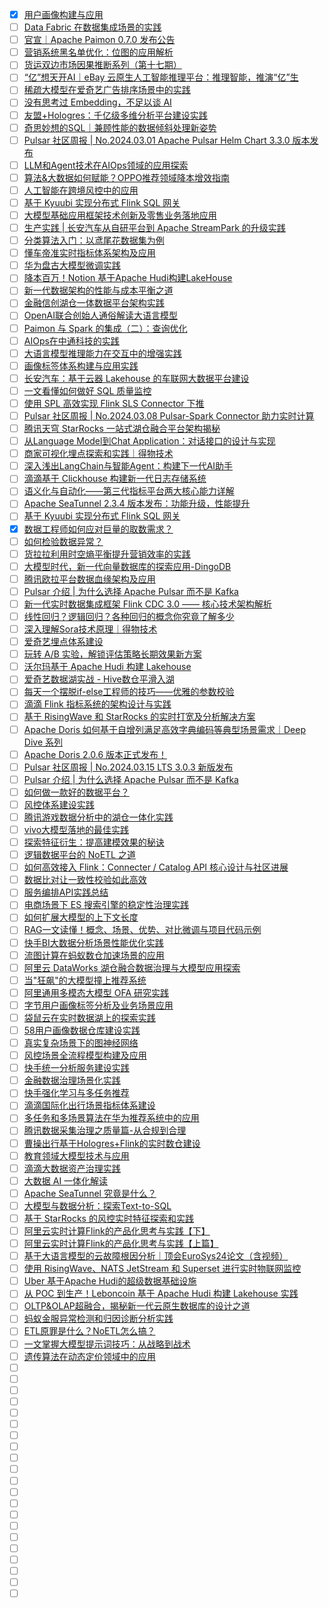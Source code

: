 - [x] [用户画像构建与应用](https://smartsi.blog.csdn.net/article/details/136420521)
- [ ] [Data Fabric 在数据集成场景的实践](https://mp.weixin.qq.com/s/OE2KvvbSz2faSiqxqgC5Eg)
- [ ] [官宣｜Apache Paimon 0.7.0 发布公告](https://mp.weixin.qq.com/s/wyfQZmV6XoxBWPD3bR9O0w)
- [ ] [营销系统黑名单优化：位图的应用解析](https://mp.weixin.qq.com/s/BXSJwIuTyamNLHv_5Fm6hA)
- [ ] [货运双边市场因果推断系列（第十七期）](https://mp.weixin.qq.com/s/QsZTFVUc-kJU5iX9ndXJaw)
- [ ] [“亿”想天开AI｜eBay 云原生人工智能推理平台：推理智能，推演“亿”生](https://mp.weixin.qq.com/s/jiAfQhcCAHgLeLoYl61J5A)
- [ ] [稀疏大模型在爱奇艺广告排序场景中的实践](https://mp.weixin.qq.com/s/zyStqt3IYyhb_IXbMl8Dzg)
- [ ] [没有思考过 Embedding，不足以谈 AI](https://mp.weixin.qq.com/s/7kPxUj2TN2pF9sV06Pd13Q)
- [ ] [友盟+Hologres：千亿级多维分析平台建设实践](https://mp.weixin.qq.com/s/XQOzZx1xVfrIUsf0hlye5w)
- [ ] [奇思妙想的SQL｜兼顾性能的数据倾斜处理新姿势](https://mp.weixin.qq.com/s/TqtCtxUbunf8z5XO1OXKUg)
- [ ] [Pulsar 社区周报 | No.2024.03.01 Apache Pulsar Helm Chart 3.3.0 版本发布](https://mp.weixin.qq.com/s/ZI90pi_sjKq78s0mGGInNw)
- [ ] [LLM和Agent技术在AIOps领域的应用探索](https://mp.weixin.qq.com/s/FzXmKb9kWj8n9bLB95rjTA)
- [ ] [算法&大数据如何赋能？​OPPO推荐领域降本增效指南](https://mp.weixin.qq.com/s/XL0zmGngZ7pGd0kgrSLGzA)
- [ ] [人工智能在跨境风控中的应用](https://mp.weixin.qq.com/s/vRzzfm7g41yH0d2ko3jcPg)
- [ ] [基于 Kyuubi 实现分布式 Flink SQL 网关](https://mp.weixin.qq.com/s/-AwXJz9CqEeX7cRdGGdyIg)
- [ ] [大模型基础应用框架技术创新及零售业务落地应用](https://mp.weixin.qq.com/s/vsu14EMOE4k8_NOmym9VEQ)
- [ ] [生产实践 | 长安汽车从自研平台到 Apache StreamPark 的升级实践](https://mp.weixin.qq.com/s/5VvSP2IyLLofzSRnQzUqPA)
- [ ] [分类算法入门：以鸢尾花数据集为例](https://mp.weixin.qq.com/s/W5W582CqxvRhF3wnKwIdiQ)
- [ ] [懂车帝准实时指标体系架构及应用](https://mp.weixin.qq.com/s/TmrvEjQpojyYD6kaU7dP3A)
- [ ] [华为盘古大模型微调实践](https://mp.weixin.qq.com/s/Za7T8IRQtPR9wwVJkToOgA)
- [ ] [降本百万！Notion 基于Apache Hudi构建LakeHouse](https://mp.weixin.qq.com/s/nnirjtRzaLRF9smRRXPOXw)
- [ ] [新一代数据架构的性能与成本平衡之道](https://mp.weixin.qq.com/s/iB55WaM1EqY1aVrMaz-qwQ)
- [ ] [金融信创湖仓一体数据平台架构实践](https://mp.weixin.qq.com/s/2hBH-Wzeticynhx_sKc0dw)
- [ ] [OpenAI联合创始人通俗解读大语言模型](https://mp.weixin.qq.com/s/VUxmkXlJxiYCu9YB1A_WLw)
- [ ] [Paimon 与 Spark 的集成（二）：查询优化](https://mp.weixin.qq.com/s/BqykxP8_vF23S9QkBmPKUw)
- [ ] [AIOps在中通科技的实践](https://mp.weixin.qq.com/s/J45Wi0F0Av24NR1sWx4DgQ)
- [ ] [大语言模型推理能力在交互中的增强实践](https://mp.weixin.qq.com/s/CvughduIPKRhpQjELs96uw)
- [ ] [画像标签体系构建与应用实践](https://mp.weixin.qq.com/s/FyABTl5aJXeZgvRzpg0cDA)
- [ ] [长安汽车：基于云器 Lakehouse 的车联网大数据平台建设](https://mp.weixin.qq.com/s/HWVISPgykLO-52j5jfCkpQ)
- [ ] [一文看懂如何做好 SQL 质量监控](https://mp.weixin.qq.com/s/18MC8xtasvuF6cI-ObA1aQ)
- [ ] [使用 SPL 高效实现 Flink SLS Connector 下推](https://mp.weixin.qq.com/s/8X4Ap6pys7y9Ms26RQ8Mxg)
- [ ] [Pulsar 社区周报 | No.2024.03.08 Pulsar-Spark Connector 助力实时计算](https://mp.weixin.qq.com/s/0vOlpTDuHW2y5SYdEaX7ZA)
- [ ] [腾讯天穹 StarRocks 一站式湖仓融合平台架构揭秘](https://mp.weixin.qq.com/s/Panwx4GqZQlX6swVzksnmg)
- [ ] [从Language Model到Chat Application：对话接口的设计与实现](https://mp.weixin.qq.com/s/DfMJVZnqFpsubKJ60H8s7g)
- [ ] [商家可视化埋点探索和实践｜得物技术](https://mp.weixin.qq.com/s/vnMkrXm7XbnuXi1_X7s2sw)
- [ ] [深入浅出LangChain与智能Agent：构建下一代AI助手](https://mp.weixin.qq.com/s/Gi6pzD7wAMyzlCBSSWkVLA)
- [ ] [滴滴基于 Clickhouse 构建新一代日志存储系统](https://mp.weixin.qq.com/s/7zUYmQ2jjPNTjTKqnPcRcg)
- [ ] [语义化与自动化——第三代指标平台两大核心能力详解](https://mp.weixin.qq.com/s/8HLxto7pfxoXpchRKTYqHw)
- [ ] [Apache SeaTunnel 2.3.4 版本发布：功能升级，性能提升](https://mp.weixin.qq.com/s/c9ARkPoxCsWu1rlrOeMHzw)
- [ ] [基于 Kyuubi 实现分布式 Flink SQL 网关](https://mp.weixin.qq.com/s/-AwXJz9CqEeX7cRdGGdyIg)
- [x] [数据工程师如何应对巨量的取数需求？](https://smartsi.blog.csdn.net/article/details/136668635)
- [ ] [如何检验数据异常？](https://mp.weixin.qq.com/s/vXpUNqnB0wg0q03fIST2eg)
- [ ] [货拉拉利用时空熵平衡提升营销效率的实践](https://mp.weixin.qq.com/s/-o1aEyQUWvzrUTkOiL1ERg)
- [ ] [大模型时代，新一代向量数据库的探索应用-DingoDB](https://mp.weixin.qq.com/s/y_6KejD1bExxnxm2bYAE6w)
- [ ] [腾讯欧拉平台数据血缘架构及应用](https://mp.weixin.qq.com/s/1MwRuJ3NtKTRs7b5DXZEXw)
- [ ] [Pulsar 介绍 | 为什么选择 Apache Pulsar 而不是 Kafka](https://mp.weixin.qq.com/s/nJSRxSyJ8EO-l-x-IKEjQA)
- [ ] [新一代实时数据集成框架 Flink CDC 3.0 —— 核心技术架构解析](https://mp.weixin.qq.com/s/Pds_C7B9_1kguAZxzD5HKg)
- [ ] [线性回归？逻辑回归？各种回归的概念你究竟了解多少](https://mp.weixin.qq.com/s/1N0y38vtraUzMnrGo2v1CQ)
- [ ] [深入理解Sora技术原理｜得物技术](https://mp.weixin.qq.com/s/e1DqTa1Tgyi4OWpgwrj48Q)
- [ ] [爱奇艺埋点体系建设](https://mp.weixin.qq.com/s/gkyCfqthuSvDb07nrstW8w)
- [ ] [玩转 A/B 实验，解锁评估策略长期效果新方案](https://mp.weixin.qq.com/s/aqNxGul_G9Doow-yDq0jtw)
- [ ] [沃尔玛基于 Apache Hudi 构建 Lakehouse](https://mp.weixin.qq.com/s/DUe3CGck-xfHyzzpQ9VcnA)
- [ ] [爱奇艺数据湖实战 - Hive数仓平滑入湖](https://mp.weixin.qq.com/s/JwurBMie9Q-Xz4gV_8S-bA)
- [ ] [每天一个摆脱if-else工程师的技巧——优雅的参数校验](https://mp.weixin.qq.com/s/4CrFSXTeIQboGKks2Chvfw)
- [ ] [滴滴 Flink 指标系统的架构设计与实践](https://mp.weixin.qq.com/s/m9B4Q7MGAn1g0h0lFwstlA)
- [ ] [基于 RisingWave 和 StarRocks 的实时打宽及分析解决方案](https://mp.weixin.qq.com/s/l_8hmrGLi6qG1qQsZ3DPZA)
- [ ] [Apache Doris 如何基于自增列满足高效字典编码等典型场景需求｜Deep Dive 系列](https://mp.weixin.qq.com/s/ylT9n9BZmpNM8AWtacNq1w)
- [ ] [Apache Doris 2.0.6 版本正式发布！](https://mp.weixin.qq.com/s/iAdxHjA5KLOOZpjk0_lRlA)
- [ ] [Pulsar 社区周报 | No.2024.03.15 LTS 3.0.3 新版发布](https://mp.weixin.qq.com/s/2f0E3tCU_8iF_0QljqJmXQ)
- [ ] [Pulsar 介绍 | 为什么选择 Apache Pulsar 而不是 Kafka](https://mp.weixin.qq.com/s/nJSRxSyJ8EO-l-x-IKEjQA)
- [ ] [如何做一款好的数据平台？](https://mp.weixin.qq.com/s/_9kOOKHlOSnrDySRY7fpkQ)
- [ ] [风控体系建设实践](https://mp.weixin.qq.com/s/G6wZ35HCXuBtE6DcuNtmkw)
- [ ] [腾讯游戏数据分析中的湖仓一体化实践](https://mp.weixin.qq.com/s/xTRlwb329xFr86r8HUghpg)
- [ ] [vivo大模型落地的最佳实践](https://mp.weixin.qq.com/s/sF-i10LkmKMa9iriqbWayA)
- [ ] [探索特征衍生：提高建模效果的秘诀](https://mp.weixin.qq.com/s/v-gbiGlDQIZ2_vHk0Q-9Og)
- [ ] [逻辑数据平台的 NoETL 之道](https://mp.weixin.qq.com/s/_G74MQgVY3TqCm6uY0qRiw)
- [ ] [如何高效接入 Flink：Connecter / Catalog API 核心设计与社区进展](https://mp.weixin.qq.com/s/CAxAgVDzHZ6vZ3BSvi9mlA)
- [ ] [数据比对让一致性校验如此高效](https://mp.weixin.qq.com/s/DaQLylydYEN_u8itpLyufg)
- [ ] [服务编排API实践总结](https://mp.weixin.qq.com/s/5-sWZKcBG7ELe9P58mWZBg)
- [ ] [电商场景下 ES 搜索引擎的稳定性治理实践](https://mp.weixin.qq.com/s/fAgAgWWYJbbfcGGx1BpLsw)
- [ ] [如何扩展大模型的上下文长度](https://mp.weixin.qq.com/s/Wuk9gSE9rVxCBeI5l8k41w)
- [ ] [RAG一文读懂！概念、场景、优势、对比微调与项目代码示例](https://mp.weixin.qq.com/s/8wnetem6VG0HJn99YVgbDg)
- [ ] [快手BI大数据分析场景性能优化实践](https://mp.weixin.qq.com/s/4eiKfDdo21zMcNWWR-Q26A)
- [ ] [流图计算在蚂蚁数仓加速场景的应用](https://mp.weixin.qq.com/s/pWuN6jsI7nIhrG3CMxupzw)
- [ ] [阿里云 DataWorks 湖仓融合数据治理与大模型应用探索](https://mp.weixin.qq.com/s/4oOIu9SpElwDg_W-6fX6ug)
- [ ] [当"狂飙"的大模型撞上推荐系统](https://mp.weixin.qq.com/s/rBGq7rDMK5Vxad5qUmK3nw)
- [ ] [阿里通用多模态大模型 OFA 研究实践](https://mp.weixin.qq.com/s/clAFdhNah8JOU1hD49d7kw)
- [ ] [字节用户画像标签分析及业务场景应用](https://mp.weixin.qq.com/s/b2WOZYeElIL6J0ZQI3eYtA)
- [ ] [袋鼠云在实时数据湖上的探索实践](https://mp.weixin.qq.com/s/tWXQNQmp0dGqcVz_0xOBaA)
- [ ] [58用户画像数据仓库建设实践](https://mp.weixin.qq.com/s/0WJebDIGA38fIYSjsyE1fQ)
- [ ] [真实复杂场景下的图神经网络](https://mp.weixin.qq.com/s/UAX8R6EmVDifHh82OZyWeQ)
- [ ] [风控场景全流程模型构建及应用](https://mp.weixin.qq.com/s/l5YTKBo7hb5p69gIL0txXw)
- [ ] [快手统一分析服务建设实践](https://mp.weixin.qq.com/s/4BL7AeZqfZkuzya4bOmmMQ)
- [ ] [金融数据治理场景化实践](https://mp.weixin.qq.com/s/bTV8KfDX4O_lbm0r86m6XA)
- [ ] [快手强化学习与多任务推荐](https://mp.weixin.qq.com/s/QWnpM_n0RcP8nXlwXkuTlg)
- [ ] [滴滴国际化出行场景指标体系建设](https://mp.weixin.qq.com/s/MtGCBSZo7D8TmZcPMgoupA)
- [ ] [多任务和多场景算法在华为推荐系统中的应用](https://mp.weixin.qq.com/s/rCUUxraACqz4zFgJYjjALQ)
- [ ] [腾讯数据采集治理之质量篇-从合规到合理](https://mp.weixin.qq.com/s/qEQxKEVH6JuDPUSIcYoQkA)
- [ ] [曹操出行基于Hologres+Flink的实时数仓建设](https://mp.weixin.qq.com/s/xUBC2kqN9rLu6L7X_wQcPg)
- [ ] [教育领域大模型技术与应用](https://mp.weixin.qq.com/s/eAPsDfWCs9sKoSIU1DK8Pg)
- [ ] [滴滴大数据资产治理实践](https://mp.weixin.qq.com/s/Z4sXSou_kwQOMgYCepnVRA)
- [ ] [大数据 AI 一体化解读](https://mp.weixin.qq.com/s/MvNu2SNQtVZbNh6TApCK7A)
- [ ] [Apache SeaTunnel 究竟是什么？](https://mp.weixin.qq.com/s/1p7qs-Q2gMmG462yVwsxpg)
- [ ] [大模型与数据分析：探索Text-to-SQL](https://mp.weixin.qq.com/s/HLDS3FEHZwoMn--x8mSGCg)
- [ ] [基于 StarRocks 的风控实时特征探索和实践](https://mp.weixin.qq.com/s/eGnmM-f2BwVelKts9iDBew)
- [ ] [阿里云实时计算Flink的产品化思考与实践【下】](https://mp.weixin.qq.com/s/BEa20DMbAfJb8SFTHv37cg)
- [ ] [阿里云实时计算Flink的产品化思考与实践【上篇】](https://mp.weixin.qq.com/s/eWFcbkYL3u427Sgec5ayfg)
- [ ] [基于大语言模型的云故障根因分析｜顶会EuroSys24论文（含视频）](https://mp.weixin.qq.com/s/4GXjG2G6TUFGmbl61f4Saw)
- [ ] [使用 RisingWave、NATS JetStream 和 Superset 进行实时物联网监控](https://mp.weixin.qq.com/s/q2pa-77LLoAQisqM4AsKmA)
- [ ] [Uber 基于Apache Hudi的超级数据基础设施](https://mp.weixin.qq.com/s/UVedOL-BnodriUTKKZnCnQ)
- [ ] [从 POC 到生产！Leboncoin 基于 Apache Hudi 构建 Lakehouse 实践](https://mp.weixin.qq.com/s/--Kak5HimuZiWzu65u5g6A)
- [ ] [OLTP&OLAP超融合，揭秘新一代云原生数据库的设计之道](https://mp.weixin.qq.com/s/T_5OjqmBVTKQbuxJjXIYrA)
- [ ] [蚂蚁金服异常检测和归因诊断分析实践](https://mp.weixin.qq.com/s/vrkJnpy7lq33oKmslASeOA)
- [ ] [ETL原罪是什么？NoETL怎么搞？](https://mp.weixin.qq.com/s/jBvtI_J82o3lqpLnqpCcKA)
- [ ] [一文掌握大模型提示词技巧：从战略到战术](https://mp.weixin.qq.com/s/xlSl1vDSBJnLBQto4_gltQ)
- [ ] [遗传算法在动态定价领域中的应用](https://mp.weixin.qq.com/s/0rfUQeLc-h13zaMmG3RALg)
- [ ] []()
- [ ] []()
- [ ] []()
- [ ] []()
- [ ] []()
- [ ] []()
- [ ] []()
- [ ] []()
- [ ] []()
- [ ] []()
- [ ] []()
- [ ] []()
- [ ] []()
- [ ] []()
- [ ] []()
- [ ] []()
- [ ] []()
- [ ] []()
- [ ] []()
- [ ] []()
- [ ] []()
